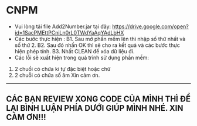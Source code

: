 # CNPM

+ Vui lòng tải file Add2Number.jar tại đây: https://drive.google.com/open?id=1SacPMEttPCniLn0rL0TWdYaAqYAdLbHX
+ Các bước thực hiện :
  B1. Sau mở phần mềm lên thì nhập số thứ nhất và số thứ 2.
  B2. Sau đó nhấn OK thì sẽ cho ra kết quả và các bước thực hiện phép tính.
  B3. Nhất CLEAN để xóa dữ liệu đi.
 + Các lỗi sẽ xuất hiện trong quá trình sử dụng phần mềm:
  1. 2 chuổi có chứa kí tự đặc biệt hoặc chữ
  2. 2 chuỗi có chứa số âm
 Xin cảm ơn.
 
 
 ---------------------------------------
 CÁC BẠN REVIEW XONG CODE CỦA MÌNH THÌ ĐỂ LẠI BÌNH LUẬN PHÍA DƯỚI GIÚP MÌNH NHÉ. XIN CẢM ƠN!!!
 ---------------------------------------
 
 

